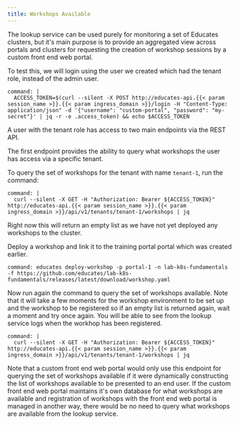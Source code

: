 ```yaml
---
title: Workshops Available
---
```


The lookup service can be used purely for monitoring a set of Educates clusters,
but it's main purpose is to provide an aggregated view across portals and
clusters for requesting the creation of workshop sessions by a custom front end
web portal.

To test this, we will login using the user we created which had the tenant
role, instead of the admin user.

```terminal:execute
command: |
  ACCESS_TOKEN=$(curl --silent -X POST http://educates-api.{{< param session_name >}}.{{< param ingress_domain >}}/login -H "Content-Type: application/json" -d '{"username": "custom-portal", "password": "my-secret"}' | jq -r -e .access_token) && echo $ACCESS_TOKEN
```

A user with the tenant role has access to two main endpoints via the REST API.

The first endpoint provides the ability to query what workshops the user has
access via a specific tenant.

To query the set of workshops for the tenant with name `tenant-1`, run the
command:

```terminal:execute
command: |
  curl --silent -X GET -H "Authorization: Bearer ${ACCESS_TOKEN}" http://educates-api.{{< param session_name >}}.{{< param ingress_domain >}}/api/v1/tenants/tenant-1/workshops | jq
```

Right now this will return an empty list as we have not yet deployed any
workshops to the cluster.

Deploy a workshop and link it to the training portal portal which was created
earlier.

```terminal:execute
command: educates deploy-workshop -p portal-1 -n lab-k8s-fundamentals -f https://github.com/educates/lab-k8s-fundamentals/releases/latest/download/workshop.yaml
```

Now run again the command to query the set of workshops available. Note that it
will take a few moments for the workshop environment to be set up and the
workshop to be registered so if an empty list is returned again, wait a moment
and try once again. You will be able to see from the lookup service logs when
the workhop has been registered.

```terminal:execute
command: |
  curl --silent -X GET -H "Authorization: Bearer ${ACCESS_TOKEN}" http://educates-api.{{< param session_name >}}.{{< param ingress_domain >}}/api/v1/tenants/tenant-1/workshops | jq
```

Note that a custom front end web portal would only use this endpoint for
querying the set of workshops available if it were dynamically constructing the
list of workshops available to be presented to an end user. If the custom front
end web portal maintains it's own database for what workshops are available and
registration of workshops with the front end web portal is managed in another
way, there would be no need to query what workshops are available from the
lookup service.
